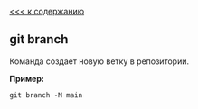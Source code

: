 [<<< к содержанию](/readme.md)
## git branch

Команда создает новую ветку в репозитории. 

__Пример:__

```bash=
git branch -M main
```